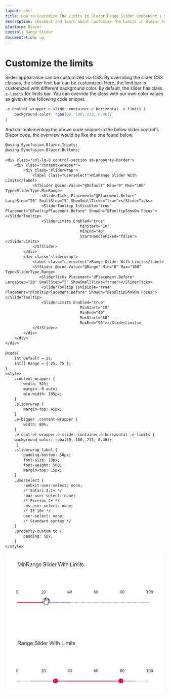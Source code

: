 ```yaml
---
layout: post
title: How to Customize The Limits in Blazor Range Slider Component | Syncfusion
description: Checkout and learn about Customize The Limits in Blazor Range Slider component of Syncfusion, and more details.
platform: Blazor
control: Range Slider
documentation: ug
---
```


# Customize the limits

Slider appearance can be customized via CSS. By overriding the slider CSS classes, the slider limit bar can be customized. Here, the limit bar is customized with different background color. By default, the slider has class `e-limits` for limits bar. You can override the class with our own color values as given in the following code snippet.

```csharp
.e-control-wrapper.e-slider-container.e-horizontal .e-limits {
    background-color: rgba(69, 100, 233, 0.46);
}
```

And on implementing the above code snippet in the below slider control's Blazor code, the overview would be like the one found below.

```cshtml
@using Syncfusion.Blazor.Inputs;
@using Syncfusion.Blazor.Buttons;

<div class="col-lg-8 control-section sb-property-border">
    <div class="content-wrapper">
        <div class='sliderwrap'>
            <label class="userselect">MinRange Slider With Limits</label>
            <SfSlider @bind-Value="@Default" Min="0" Max="100" Type=SliderType.MinRange>
                <SliderTicks Placement="@Placement.Before" LargeStep="20" SmallStep="5" ShowSmallTicks="true"></SliderTicks>
                <SliderTooltip IsVisible="true" Placement="@TooltipPlacement.Before" ShowOn="@TooltipShowOn.Focus"></SliderTooltip>
                <SliderLimits Enabled="true"
                                 MinStart="10"
                                 MinEnd="40"
                                 StartHandleFixed="false"></SliderLimits>
            </SfSlider>
        </div>
        <div class='sliderwrap'>
            <label class="userselect">Range Slider With Limits</label>
            <SfSlider @bind-Value="@Range" Min="0" Max="100" Type=SliderType.Range>
               <SliderTicks Placement="@Placement.Before" LargeStep="20" SmallStep="5" ShowSmallTicks="true"></SliderTicks>
                <SliderTooltip IsVisible="true" Placement="@TooltipPlacement.Before" ShowOn="@TooltipShowOn.Focus"></SliderTooltip>
                <SliderLimits Enabled="true"
                                 MinStart="10"
                                 MinEnd="40"
                                 MaxStart="50"
                                 MaxEnd="90"></SliderLimits>
            </SfSlider>
        </div>
    </div>
</div>

@code{
    int Default = 25;
    int[] Range = { 25, 75 };
}
<style>
    .content-wrapper {
        width: 52%;
        margin: 0 auto;
        min-width: 185px;
    }
    .sliderwrap {
        margin-top: 45px;
    }
    .e-bigger .content-wrapper {
        width: 80%;
    }
    .e-control-wrapper.e-slider-container.e-horizontal .e-limits {
    background-color: rgba(69, 100, 233, 0.46);
     }
    .sliderwrap label {
        padding-bottom: 50px;
        font-size: 13px;
        font-weight: 500;
        margin-top: 15px;
    }
    .userselect {
        -webkit-user-select: none;
        /* Safari 3.1+ */
        -moz-user-select: none;
        /* Firefox 2+ */
        -ms-user-select: none;
        /* IE 10+ */
        user-select: none;
        /* Standard syntax */
    }
    .property-custom td {
        padding: 5px;
    }
</style>
```

![Blazor- Slider - Limits](./../images/limits.gif)